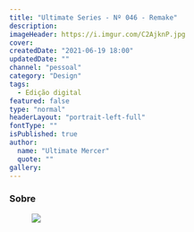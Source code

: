 ```yaml
---
title: "Ultimate Series - Nº 046 - Remake"
description:
imageHeader: https://i.imgur.com/C2AjknP.jpg
cover:
createdDate: "2021-06-19 18:00"
updatedDate: ""
channel: "pessoal"
category: "Design"
tags:
  - Edição digital
featured: false
type: "normal"
headerLayout: "portrait-left-full"
fontType: ""
isPublished: true
author:
  name: "Ultimate Mercer"
  quote: ""
gallery:
---
```


### Sobre

<figure>
<img src="https://i.imgur.com/C2AjknP.jpg" class="img-fluid mx-auto d-block">
</figure>
